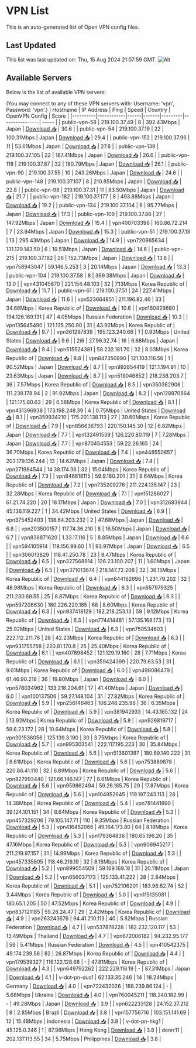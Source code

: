 # VPN List

This is an auto-generated list of Open VPN config files.

## Last Updated

This list was last updated on: Thu, 15 Aug 2024 21:07:59 GMT.
![Alt](https://repobeats.axiom.co/api/embed/186b98318ef1479477931607c1ad7d823f12451f.svg "Repobeats analytics image")

## Available Servers

Below is the list of available VPN servers:

(You may connect to any of these VPN servers with: Username: 'vpn', Password: 'vpn'.)
| Hostname | IP Address | Ping | Speed | Country | OpenVPN Config | Score |
|----------|------------|------|-------|---------|----------------| ----- |
| public-vpn-58 | 219.100.37.49 | 8 | 392.43Mbps | Japan | [Download 📥](./configs/server_0_JP.ovpn) | 30.6 |
| public-vpn-54 | 219.100.37.19 | 22 | 100.31Mbps | Japan | [Download 📥](./configs/server_1_JP.ovpn) | 29.4 |
| public-vpn-152 | 219.100.37.96 | 11 | 53.61Mbps | Japan | [Download 📥](./configs/server_2_JP.ovpn) | 27.8 |
| public-vpn-139 | 219.100.37.105 | 22 | 187.41Mbps | Japan | [Download 📥](./configs/server_3_JP.ovpn) | 26.6 |
| public-vpn-118 | 219.100.37.87 | 32 | 180.79Mbps | Japan | [Download 📥](./configs/server_4_JP.ovpn) | 26.1 |
| public-vpn-90 | 219.100.37.55 | 10 | 243.26Mbps | Japan | [Download 📥](./configs/server_5_JP.ovpn) | 24.6 |
| public-vpn-148 | 219.100.37.107 | 8 | 210.85Mbps | Japan | [Download 📥](./configs/server_6_JP.ovpn) | 22.8 |
| public-vpn-98 | 219.100.37.31 | 11 | 83.50Mbps | Japan | [Download 📥](./configs/server_7_JP.ovpn) | 21.7 |
| public-vpn-182 | 219.100.37.177 | 8 | 493.88Mbps | Japan | [Download 📥](./configs/server_8_JP.ovpn) | 19.2 |
| public-vpn-134 | 219.100.37.104 | 9 | 95.77Mbps | Japan | [Download 📥](./configs/server_9_JP.ovpn) | 17.3 |
| public-vpn-109 | 219.100.37.86 | 27 | 147.92Mbps | Japan | [Download 📥](./configs/server_10_JP.ovpn) | 15.4 |
| vpn400703396 | 160.86.72.214 | 7 | 23.94Mbps | Japan | [Download 📥](./configs/server_11_JP.ovpn) | 15.3 |
| public-vpn-51 | 219.100.37.13 | 13 | 295.43Mbps | Japan | [Download 📥](./configs/server_12_JP.ovpn) | 14.9 |
| vpn720965634 | 131.129.143.50 | 6 | 19.51Mbps | Japan | [Download 📥](./configs/server_13_JP.ovpn) | 14.6 |
| public-vpn-215 | 219.100.37.182 | 26 | 152.73Mbps | Japan | [Download 📥](./configs/server_14_JP.ovpn) | 13.8 |
| vpn758943047 | 59.146.5.253 | 3 | 20.14Mbps | Japan | [Download 📥](./configs/server_15_JP.ovpn) | 13.3 |
| public-vpn-104 | 219.100.37.58 | 8 | 369.38Mbps | Japan | [Download 📥](./configs/server_16_JP.ovpn) | 13.0 |
| vpn431045870 | 221.154.48.103 | 32 | 7.13Mbps | Korea Republic of | [Download 📥](./configs/server_17_KR.ovpn) | 11.7 |
| public-vpn-61 | 219.100.37.51 | 24 | 227.41Mbps | Japan | [Download 📥](./configs/server_18_JP.ovpn) | 11.6 |
| vpn523664851 | 211.196.82.46 | 33 | 34.68Mbps | Korea Republic of | [Download 📥](./configs/server_19_KR.ovpn) | 10.6 |
| vpn160429680 | 194.126.169.131 | 47 | 4.05Mbps | Russian Federation | [Download 📥](./configs/server_20_RU.ovpn) | 10.3 |
| vpn135645490 | 121.135.250.90 | 31 | 43.92Mbps | Korea Republic of | [Download 📥](./configs/server_21_KR.ovpn) | 9.7 |
| vpn361297839 | 195.123.240.66 | 1 | 0.93Mbps | United States | [Download 📥](./configs/server_22_US.ovpn) | 9.6 |
| 2i6 | 27.96.32.74 | 16 | 6.68Mbps | Japan | [Download 📥](./configs/server_23_JP.ovpn) | 9.4 |
| vpn515524381 | 58.232.181.70 | 32 | 8.03Mbps | Korea Republic of | [Download 📥](./configs/server_24_KR.ovpn) | 8.8 |
| vpn847350990 | 121.103.116.56 | 1 | 90.52Mbps | Japan | [Download 📥](./configs/server_25_JP.ovpn) | 8.7 |
| vpn992854419 | 121.1.194.91 | 10 | 23.63Mbps | Japan | [Download 📥](./configs/server_26_JP.ovpn) | 8.7 |
| vpn519046852 | 218.238.203.7 | 36 | 7.57Mbps | Korea Republic of | [Download 📥](./configs/server_27_KR.ovpn) | 8.5 |
| vpn350382906 | 111.238.178.94 | 2 | 91.92Mbps | Japan | [Download 📥](./configs/server_28_JP.ovpn) | 8.2 |
| vpn128870864 | 121.175.80.63 | 29 | 6.58Mbps | Korea Republic of | [Download 📥](./configs/server_29_KR.ovpn) | 8.1 |
| vpn431396938 | 173.198.248.39 | 4 | 0.75Mbps | United States | [Download 📥](./configs/server_30_US.ovpn) | 8.1 |
| vpn359934210 | 175.201.138.113 | 27 | 39.60Mbps | Korea Republic of | [Download 📥](./configs/server_31_KR.ovpn) | 7.9 |
| vpn856636793 | 220.150.145.30 | 12 | 6.82Mbps | Japan | [Download 📥](./configs/server_32_JP.ovpn) | 7.7 |
| vpn132491539 | 126.220.80.119 | 7 | 7.28Mbps | Japan | [Download 📥](./configs/server_33_JP.ovpn) | 7.7 |
| vpn870454553 | 59.22.26.165 | 24 | 36.70Mbps | Korea Republic of | [Download 📥](./configs/server_34_KR.ovpn) | 7.4 |
| vpn448550857 | 203.179.136.244 | 13 | 14.62Mbps | Japan | [Download 📥](./configs/server_35_JP.ovpn) | 7.4 |
| vpn271984544 | 14.38.174.38 | 32 | 15.04Mbps | Korea Republic of | [Download 📥](./configs/server_36_KR.ovpn) | 7.3 |
| vpn846818115 | 59.9.180.201 | 31 | 9.64Mbps | Korea Republic of | [Download 📥](./configs/server_37_KR.ovpn) | 7.2 |
| vpn735209276 | 211.224.135.147 | 23 | 32.28Mbps | Korea Republic of | [Download 📥](./configs/server_38_KR.ovpn) | 7.1 |
| vpn151286027 | 61.21.74.220 | 20 | 18.17Mbps | Japan | [Download 📥](./configs/server_39_JP.ovpn) | 7.0 |
| vpn312683944 | 45.136.119.227 | 1 | 34.42Mbps | United States | [Download 📥](./configs/server_40_US.ovpn) | 6.9 |
| vpn375452403 | 138.64.203.232 | 2 | 47.68Mbps | Japan | [Download 📥](./configs/server_41_JP.ovpn) | 6.8 |
| vpn203500157 | 117.74.36.210 | 8 | 16.50Mbps | Japan | [Download 📥](./configs/server_42_JP.ovpn) | 6.7 |
| vpn838871620 | 1.33.17.116 | 5 | 8.85Mbps | Japan | [Download 📥](./configs/server_43_JP.ovpn) | 6.6 |
| vpn594105914 | 118.156.99.60 | 1 | 93.97Mbps | Japan | [Download 📥](./configs/server_44_JP.ovpn) | 6.5 |
| vpn306013829 | 118.41.250.78 | 23 | 9.47Mbps | Korea Republic of | [Download 📥](./configs/server_45_KR.ovpn) | 6.5 |
| vpn327568914 | 126.23.100.207 | 11 | 1.60Mbps | Japan | [Download 📥](./configs/server_46_JP.ovpn) | 6.5 |
| vpn371013674 | 218.147.72.208 | 32 | 36.15Mbps | Korea Republic of | [Download 📥](./configs/server_47_KR.ovpn) | 6.4 |
| vpn844162696 | 1.231.79.202 | 32 | 48.98Mbps | Korea Republic of | [Download 📥](./configs/server_48_KR.ovpn) | 6.3 |
| vpn557979325 | 211.230.69.55 | 25 | 8.87Mbps | Korea Republic of | [Download 📥](./configs/server_49_KR.ovpn) | 6.3 |
| vpn597206630 | 180.226.220.185 | 66 | 8.60Mbps | Korea Republic of | [Download 📥](./configs/server_50_KR.ovpn) | 6.3 |
| vpn937418129 | 182.218.253.13 | 59 | 9.12Mbps | Korea Republic of | [Download 📥](./configs/server_51_KR.ovpn) | 6.3 |
| vpn774414481 | 57.135.168.173 | 13 | 25.92Mbps | United States | [Download 📥](./configs/server_52_US.ovpn) | 6.3 |
| vpn750534603 | 222.112.211.76 | 28 | 42.23Mbps | Korea Republic of | [Download 📥](./configs/server_53_KR.ovpn) | 6.3 |
| vpn931755758 | 220.81.170.8 | 25 | 25.40Mbps | Korea Republic of | [Download 📥](./configs/server_54_KR.ovpn) | 6.1 |
| vpn407898452 | 121.129.19.160 | 28 | 7.71Mbps | Korea Republic of | [Download 📥](./configs/server_55_KR.ovpn) | 6.1 |
| vpn359424399 | 220.79.63.53 | 31 | 9.01Mbps | Korea Republic of | [Download 📥](./configs/server_56_KR.ovpn) | 6.0 |
| vpn498086479 | 61.46.90.218 | 36 | 19.80Mbps | Japan | [Download 📥](./configs/server_57_JP.ovpn) | 6.0 |
| vpn578034962 | 133.218.204.61 | 17 | 41.40Mbps | Japan | [Download 📥](./configs/server_58_JP.ovpn) | 6.0 |
| vpn100137506 | 59.27.148.104 | 31 | 27.82Mbps | Korea Republic of | [Download 📥](./configs/server_59_KR.ovpn) | 5.9 |
| vpn256146463 | 106.246.235.98 | 36 | 6.35Mbps | Korea Republic of | [Download 📥](./configs/server_60_KR.ovpn) | 5.9 |
| vpn381942933 | 14.43.165.132 | 24 | 13.92Mbps | Korea Republic of | [Download 📥](./configs/server_61_KR.ovpn) | 5.8 |
| vpn926819717 | 59.6.23.172 | 28 | 10.64Mbps | Korea Republic of | [Download 📥](./configs/server_62_KR.ovpn) | 5.8 |
| vpn301536056 | 125.139.3.190 | 30 | 3.75Mbps | Korea Republic of | [Download 📥](./configs/server_63_KR.ovpn) | 5.7 |
| vpn995303541 | 222.117.195.223 | 30 | 35.84Mbps | Korea Republic of | [Download 📥](./configs/server_64_KR.ovpn) | 5.6 |
| vpn513601387 | 180.69.140.222 | 31 | 8.61Mbps | Korea Republic of | [Download 📥](./configs/server_65_KR.ovpn) | 5.6 |
| vpn753889878 | 220.86.41.110 | 32 | 6.89Mbps | Korea Republic of | [Download 📥](./configs/server_66_KR.ovpn) | 5.6 |
| vpn827993440 | 121.66.146.147 | 77 | 8.61Mbps | Korea Republic of | [Download 📥](./configs/server_67_KR.ovpn) | 5.6 |
| vpn959862494 | 59.26.185.75 | 29 | 17.87Mbps | Korea Republic of | [Download 📥](./configs/server_68_KR.ovpn) | 5.6 |
| vpn104952645 | 119.197.243.113 | 28 | 14.38Mbps | Korea Republic of | [Download 📥](./configs/server_69_KR.ovpn) | 5.4 |
| vpn781441890 | 39.124.101.151 | 34 | 8.64Mbps | Korea Republic of | [Download 📥](./configs/server_70_KR.ovpn) | 5.3 |
| vpn457329206 | 79.105.147.71 | 110 | 9.35Mbps | Russian Federation | [Download 📥](./configs/server_71_RU.ovpn) | 5.3 |
| vpn416452066 | 49.164.173.80 | 64 | 8.18Mbps | Korea Republic of | [Download 📥](./configs/server_72_KR.ovpn) | 5.3 |
| vpn179364836 | 180.65.196.20 | 35 | 47.16Mbps | Korea Republic of | [Download 📥](./configs/server_73_KR.ovpn) | 5.3 |
| vpn906945217 | 211.219.97.157 | 31 | 14.99Mbps | Korea Republic of | [Download 📥](./configs/server_74_KR.ovpn) | 5.3 |
| vpn457335805 | 118.46.216.19 | 32 | 8.16Mbps | Korea Republic of | [Download 📥](./configs/server_75_KR.ovpn) | 5.2 |
| vpn899054509 | 59.169.169.18 | 31 | 20.11Mbps | Japan | [Download 📥](./configs/server_76_JP.ovpn) | 5.2 |
| vpn656037173 | 125.133.41.222 | 28 | 2.84Mbps | Korea Republic of | [Download 📥](./configs/server_77_KR.ovpn) | 5.1 |
| vpn752106201 | 183.96.82.74 | 52 | 3.44Mbps | Korea Republic of | [Download 📥](./configs/server_78_KR.ovpn) | 5.0 |
| vpn115135081 | 180.65.1.205 | 50 | 47.52Mbps | Korea Republic of | [Download 📥](./configs/server_79_KR.ovpn) | 4.9 |
| vpn837121185 | 59.26.24.47 | 29 | 2.42Mbps | Korea Republic of | [Download 📥](./configs/server_80_KR.ovpn) | 4.9 |
| vpn263243676 | 94.41.210.113 | 40 | 5.82Mbps | Russian Federation | [Download 📥](./configs/server_81_RU.ovpn) | 4.7 |
| vpn537878228 | 182.232.120.117 | 53 | 13.49Mbps | Thailand | [Download 📥](./configs/server_82_TH.ovpn) | 4.7 |
| vpn672006182 | 94.232.95.177 | 59 | 5.41Mbps | Russian Federation | [Download 📥](./configs/server_83_RU.ovpn) | 4.5 |
| vpn410542375 | 49.174.239.56 | 82 | 26.87Mbps | Korea Republic of | [Download 📥](./configs/server_84_KR.ovpn) | 4.4 |
| vpn179539327 | 116.122.128.68 | - | 47.81Mbps | Korea Republic of | [Download 📥](./configs/server_85_KR.ovpn) | 4.3 |
| vpn649792262 | 222.229.116.19 | - | 87.31Mbps | Japan | [Download 📥](./configs/server_86_JP.ovpn) | 4.1 |
| v-dot-pn-dus1 | 62.133.35.246 | 14 | 18.24Mbps | Germany | [Download 📥](./configs/server_87_DE.ovpn) | 4.0 |
| vpn722432026 | 188.239.86.124 | - | 5.68Mbps | Ukraine | [Download 📥](./configs/server_88_UA.ovpn) | 4.0 |
| vpn760045211 | 118.240.182.99 | - | 49.28Mbps | Japan | [Download 📥](./configs/server_89_JP.ovpn) | 3.9 |
| vpn622233128 | 24.152.37.212 | 8 | 2.85Mbps | Brazil | [Download 📥](./configs/server_90_BR.ovpn) | 3.8 |
| vpn157756716 | 103.151.141.69 | 12 | 15.48Mbps | Indonesia | [Download 📥](./configs/server_91_ID.ovpn) | 3.8 |
| v-dot-pn-hkg1 | 45.125.0.246 | 1 | 87.96Mbps | Hong Kong | [Download 📥](./configs/server_92_HK.ovpn) | 3.8 |
| denrr11 | 202.137.113.55 | 34 | 5.75Mbps | Philippines | [Download 📥](./configs/server_93_PH.ovpn) | 3.8 |
